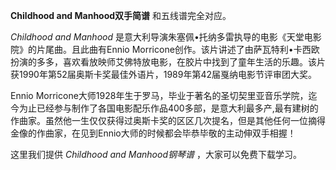 

**Childhood and Manhood双手简谱** 和五线谱完全对应。

_Childhood and Manhood_ 是意大利导演朱塞佩•托纳多雷执导的电影《天堂电影院》的片尾曲。且此曲有Ennio
Morricone创作。该片讲述了由萨瓦特利•卡西欧扮演的多多，喜欢看放映师艾佛特放电影，在胶片中找到了童年生活的乐趣。该片获1990年第52届奥斯卡奖最佳外语片，1989年第42届戛纳电影节评审团大奖。

Ennio
Morricone大师1928年生于罗马，毕业于著名的圣切契里亚音乐学院，迄今为止已经参与制作了各国电影配乐作品400多部，是意大利最多产,最有建树的作曲家。虽然他一生仅仅获得过奥斯卡奖的区区几次提名，但是其他任何一位摘得金像的作曲家，在见到Ennio大师的时候都会毕恭毕敬的主动伸双手相握！

这里我们提供 _Childhood and Manhood钢琴谱_ ，大家可以免费下载学习。

